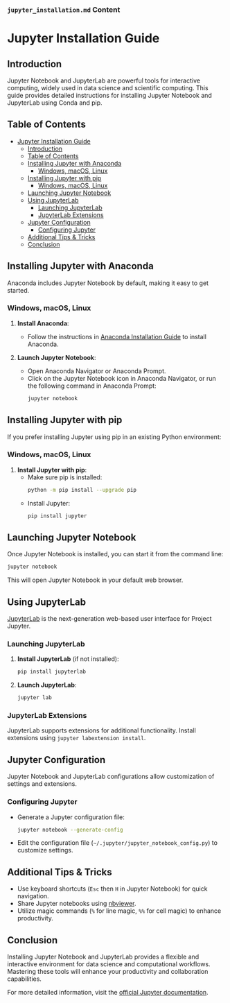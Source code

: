 
### `jupyter_installation.md` Content


# Jupyter Installation Guide

## Introduction

Jupyter Notebook and JupyterLab are powerful tools for interactive computing, widely used in data science and scientific computing. This guide provides detailed instructions for installing Jupyter Notebook and JupyterLab using Conda and pip.

## Table of Contents

- [Jupyter Installation Guide](#jupyter-installation-guide)
  - [Introduction](#introduction)
  - [Table of Contents](#table-of-contents)
  - [Installing Jupyter with Anaconda](#installing-jupyter-with-anaconda)
    - [Windows, macOS, Linux](#windows-macos-linux)
  - [Installing Jupyter with pip](#installing-jupyter-with-pip)
    - [Windows, macOS, Linux](#windows-macos-linux-1)
  - [Launching Jupyter Notebook](#launching-jupyter-notebook)
  - [Using JupyterLab](#using-jupyterlab)
    - [Launching JupyterLab](#launching-jupyterlab)
    - [JupyterLab Extensions](#jupyterlab-extensions)
  - [Jupyter Configuration](#jupyter-configuration)
    - [Configuring Jupyter](#configuring-jupyter)
  - [Additional Tips \& Tricks](#additional-tips--tricks)
  - [Conclusion](#conclusion)

## Installing Jupyter with Anaconda

Anaconda includes Jupyter Notebook by default, making it easy to get started.

### Windows, macOS, Linux

1. **Install Anaconda**:
   - Follow the instructions in [Anaconda Installation Guide](anaconda_installation.md) to install Anaconda.

2. **Launch Jupyter Notebook**:
   - Open Anaconda Navigator or Anaconda Prompt.
   - Click on the Jupyter Notebook icon in Anaconda Navigator, or run the following command in Anaconda Prompt:
     ```bash
     jupyter notebook
     ```

## Installing Jupyter with pip

If you prefer installing Jupyter using pip in an existing Python environment:

### Windows, macOS, Linux

1. **Install Jupyter with pip**:
   - Make sure pip is installed:
     ```bash
     python -m pip install --upgrade pip
     ```
   - Install Jupyter:
     ```bash
     pip install jupyter
     ```

## Launching Jupyter Notebook

Once Jupyter Notebook is installed, you can start it from the command line:

```bash
jupyter notebook
```

This will open Jupyter Notebook in your default web browser.

## Using JupyterLab

[JupyterLab](https://jupyterlab.readthedocs.io/en/stable/) is the next-generation web-based user interface for Project Jupyter.

### Launching JupyterLab

1. **Install JupyterLab** (if not installed):
   ```bash
   pip install jupyterlab
   ```

2. **Launch JupyterLab**:
   ```bash
   jupyter lab
   ```

### JupyterLab Extensions

JupyterLab supports extensions for additional functionality. Install extensions using `jupyter labextension install`.

## Jupyter Configuration

Jupyter Notebook and JupyterLab configurations allow customization of settings and extensions.

### Configuring Jupyter

- Generate a Jupyter configuration file:
  ```bash
  jupyter notebook --generate-config
  ```

- Edit the configuration file (`~/.jupyter/jupyter_notebook_config.py`) to customize settings.

## Additional Tips & Tricks

- Use keyboard shortcuts (`Esc` then `H` in Jupyter Notebook) for quick navigation.
- Share Jupyter notebooks using [nbviewer](https://nbviewer.jupyter.org/).
- Utilize magic commands (`%` for line magic, `%%` for cell magic) to enhance productivity.

## Conclusion

Installing Jupyter Notebook and JupyterLab provides a flexible and interactive environment for data science and computational workflows. Mastering these tools will enhance your productivity and collaboration capabilities.

For more detailed information, visit the [official Jupyter documentation](https://jupyter.org/documentation).
